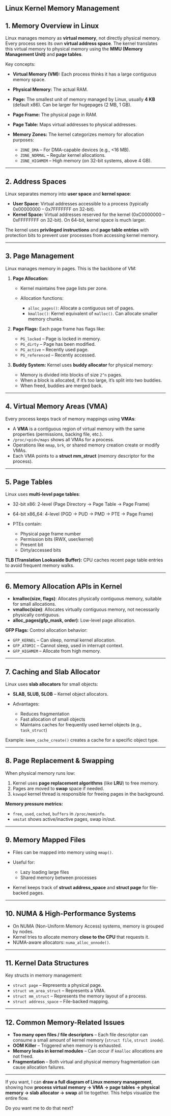 **Linux Kernel Memory Management**
---

## **1. Memory Overview in Linux**

Linux manages memory as **virtual memory**, not directly physical memory. Every process sees its own **virtual address space**. The kernel translates this virtual memory to physical memory using the **MMU (Memory Management Unit)** and **page tables**.

Key concepts:

* **Virtual Memory (VM):** Each process thinks it has a large contiguous memory space.
* **Physical Memory:** The actual RAM.
* **Page:** The smallest unit of memory managed by Linux, usually **4 KB** (default x86). Can be larger for hugepages (2 MB, 1 GB).
* **Page Frame:** The physical page in RAM.
* **Page Table:** Maps virtual addresses to physical addresses.
* **Memory Zones:** The kernel categorizes memory for allocation purposes:

  * `ZONE_DMA` – For DMA-capable devices (e.g., <16 MB).
  * `ZONE_NORMAL` – Regular kernel allocations.
  * `ZONE_HIGHMEM` – High memory (on 32-bit systems, above 4 GB).

---

## **2. Address Spaces**

Linux separates memory into **user space** and **kernel space**:

* **User Space:** Virtual addresses accessible to a process (typically 0x00000000 – 0x7FFFFFFF on 32-bit).
* **Kernel Space:** Virtual addresses reserved for the kernel (0xC0000000 – 0xFFFFFFFF on 32-bit). On 64-bit, kernel space is much larger.

The kernel uses **privileged instructions** and **page table entries** with protection bits to prevent user processes from accessing kernel memory.

---

## **3. Page Management**

Linux manages memory in pages. This is the backbone of VM:

1. **Page Allocation:**

   * Kernel maintains free page lists per zone.
   * Allocation functions:

     * `alloc_pages()`: Allocate a contiguous set of pages.
     * `kmalloc()`: Kernel equivalent of `malloc()`. Can allocate smaller memory chunks.

2. **Page Flags:**
   Each page frame has flags like:

   * `PG_locked` – Page is locked in memory.
   * `PG_dirty` – Page has been modified.
   * `PG_active` – Recently used page.
   * `PG_referenced` – Recently accessed.

3. **Buddy System:**
   Kernel uses **buddy allocator** for physical memory:

   * Memory is divided into blocks of size `2^n` pages.
   * When a block is allocated, if it’s too large, it’s split into two buddies.
   * When freed, buddies are merged back.

---

## **4. Virtual Memory Areas (VMA)**

Every process keeps track of memory mappings using **VMAs**:

* A **VMA** is a contiguous region of virtual memory with the same properties (permissions, backing file, etc.).
* `/proc/<pid>/maps` shows all VMAs for a process.
* Operations like `mmap`, `brk`, or shared memory creation create or modify VMAs.
* Each VMA points to a **struct mm_struct** (memory descriptor for the process).

---

## **5. Page Tables**

Linux uses **multi-level page tables**:

* 32-bit x86: 2-level (Page Directory → Page Table → Page Frame)
* 64-bit x86_64: 4-level (PGD → PUD → PMD → PTE → Page Frame)
* PTEs contain:

  * Physical page frame number
  * Permission bits (RWX, user/kernel)
  * Present bit
  * Dirty/accessed bits

**TLB (Translation Lookaside Buffer):** CPU caches recent page table entries to avoid frequent memory walks.

---

## **6. Memory Allocation APIs in Kernel**

* **kmalloc(size, flags)**: Allocates physically contiguous memory, suitable for small allocations.
* **vmalloc(size)**: Allocates virtually contiguous memory, not necessarily physically contiguous.
* **alloc_pages(gfp_mask, order)**: Low-level page allocation.

**GFP Flags:** Control allocation behavior:

* `GFP_KERNEL` – Can sleep, normal kernel allocation.
* `GFP_ATOMIC` – Cannot sleep, used in interrupt context.
* `GFP_HIGHMEM` – Allocate from high memory.

---

## **7. Caching and Slab Allocator**

Linux uses **slab allocators** for small objects:

* **SLAB, SLUB, SLOB** – Kernel object allocators.
* Advantages:

  * Reduces fragmentation
  * Fast allocation of small objects
  * Maintains caches for frequently used kernel objects (e.g., `task_struct`)

Example: `kmem_cache_create()` creates a cache for a specific object type.

---

## **8. Page Replacement & Swapping**

When physical memory runs low:

1. Kernel uses **page replacement algorithms** (like **LRU**) to free memory.
2. Pages are moved to **swap** space if needed.
3. `kswapd` kernel thread is responsible for freeing pages in the background.

**Memory pressure metrics:**

* `free`, `used`, `cached`, `buffers` in `/proc/meminfo`.
* `vmstat` shows active/inactive pages, swap in/out.

---

## **9. Memory Mapped Files**

* Files can be mapped into memory using `mmap()`.
* Useful for:

  * Lazy loading large files
  * Shared memory between processes
* Kernel keeps track of **struct address_space** and **struct page** for file-backed pages.

---

## **10. NUMA & High-Performance Systems**

* On NUMA (Non-Uniform Memory Access) systems, memory is grouped by nodes.
* Kernel tries to allocate memory **close to the CPU** that requests it.
* NUMA-aware allocators: `numa_alloc_onnode()`.

---

## **11. Kernel Data Structures**

Key structs in memory management:

* `struct page` – Represents a physical page.
* `struct vm_area_struct` – Represents a VMA.
* `struct mm_struct` – Represents the memory layout of a process.
* `struct address_space` – File-backed mapping.

---

## **12. Common Memory-Related Issues**

* **Too many open files / file descriptors** – Each file descriptor can consume a small amount of kernel memory (`struct file`, `struct inode`).
* **OOM Killer** – Triggered when memory is exhausted.
* **Memory leaks in kernel modules** – Can occur if `kmalloc` allocations are not freed.
* **Fragmentation** – Both virtual and physical memory fragmentation can cause allocation failures.

---

If you want, I can **draw a full diagram of Linux memory management**, showing how **process virtual memory → VMA → page tables → physical memory → slab allocator → swap** all tie together. This helps visualize the entire flow.

Do you want me to do that next?
